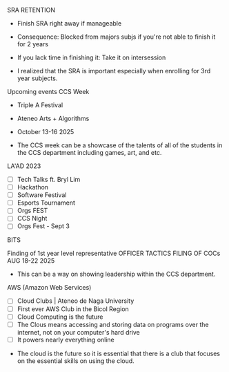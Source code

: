 SRA RETENTION
- Finish SRA right away if manageable
- Consequence: Blocked from majors subjs if you're not able to finish it for 2 years
- If you lack time in finishing it: Take it on intersession

- I realized that the SRA is important especially when enrolling for 3rd year subjects.

Upcoming events
CCS Week 
- Triple A Festival
- Ateneo Arts + Algorithms
- October 13-16 2025

-  The CCS week can be a showcase of the talents of all of the students in the CCS department including games, art, and etc. 

LA'AD 2023
- [ ] Tech Talks ft. Bryl Lim
- [ ] Hackathon
- [ ] Software Festival
- [ ] Esports Tournament
- [ ] Orgs FEST 
- [ ] CCS Night
- [ ] Orgs Fest - Sept 3

BITS

Finding of 1st year level representative
OFFICER TACTICS
FILING OF COCs
AUG 18-22 2025

- This can be a way on showing leadership within the CCS department.


AWS (Amazon Web Services)
- [ ] Cloud Clubs | Ateneo de Naga University
- [ ] First ever AWS Club in the Bicol Region
- [ ] Cloud Computing is the future
- [ ] The Clous means accessing and storing data on programs over the internet, not on your computer's hard drive
- [ ] It powers nearly everything online

- The cloud is the future so it is essential that there is a club that focuses on the essential skills on using the cloud.